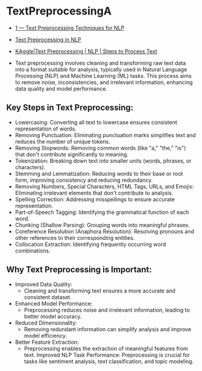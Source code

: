 # TextPreprocessingA
- [1 — Text Preprocessing Techniques for NLP](https://ayselaydin.medium.com/1-text-preprocessing-techniques-for-nlp-37544483c007)
- [Text Preprocessing in NLP](https://www.geeksforgeeks.org/text-preprocessing-for-nlp-tasks/)
- [KAggle|Text Preprocessing | NLP | Steps to Process Text](https://www.kaggle.com/code/abdmental01/text-preprocessing-nlp-steps-to-process-text)

- Text preprocessing involves cleaning and transforming raw text data into a format suitable for analysis, typically used in Natural Language Processing (NLP) and Machine Learning (ML) tasks. This process aims to remove noise, inconsistencies, and irrelevant information, enhancing data quality and model performance. 
## Key Steps in Text Preprocessing:
- Lowercasing: Converting all text to lowercase ensures consistent representation of words.
- Removing Punctuation: Eliminating punctuation marks simplifies text and reduces the number of unique tokens.
- Removing Stopwords: Removing common words (like "a," "the," "is") that don't contribute significantly to meaning.
- Tokenization: Breaking down text into smaller units (words, phrases, or characters).
- Stemming and Lemmatization: Reducing words to their base or root form, improving consistency and reducing redundancy.
- Removing Numbers, Special Characters, HTML Tags, URLs, and Emojis: Eliminating irrelevant elements that don't contribute to analysis.
- Spelling Correction: Addressing misspellings to ensure accurate representation.
- Part-of-Speech Tagging: Identifying the grammatical function of each word.
- Chunking (Shallow Parsing): Grouping words into meaningful phrases.
- Coreference Resolution (Anaphora Resolution): Resolving pronouns and other references to their corresponding entities.
- Collocation Extraction: Identifying frequently occurring word combinations. 
## Why Text Preprocessing is Important:
- Improved Data Quality:
  - Cleaning and transforming text ensures a more accurate and consistent dataset.
- Enhanced Model Performance:
  - Preprocessing reduces noise and irrelevant information, leading to better model accuracy.
- Reduced Dimensionality:
  - Removing redundant information can simplify analysis and improve model efficiency.
- Better Feature Extraction:
  - Preprocessing enables the extraction of meaningful features from text. 
Improved NLP Task Performance:
Preprocessing is crucial for tasks like sentiment analysis, text classification, and topic modeling. 
